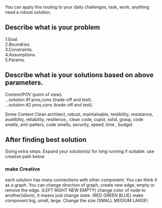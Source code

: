 You can apply this routing to your daily challenges, task, work, anything need a robust solution.

## Describe what is your problem

1.Goal.   
2.Boundries.     
3.Constraints.    
4.Assumptions.    
5.Params.   

## Describe what is your solutions based on above parameters.    

Context/POV (point of view).    
...solution #1 pros,cons (trade-off and test).    
...solution #2 pros,cons (trade-off and test).    

Some Context
Clean architect, robust, maintainable, testibility, resistance, availiblity, 
reliability, resilience,, clean code, cupid, solid, grasp, code smells, 
anti-patters, code smells, security, speed, time , budget

## After finding best solution 

Going extra steps.
Expand your solution(s) for long running if suitable.
use creative path below
### make Creative
each solution has many connections with other component. You can think it as a graph. 
You can change direction of graph, create new edge, empty or remove the edge. (LEFT RIGHT NEW EMPTY)
change color of node to another(idiom), It means just change state. (RED GREEN BLUE)
make component big, small, large. Change the size (SMALL MEDIUM LARGE)

